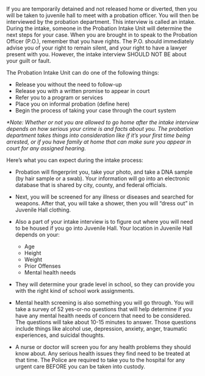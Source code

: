 If you are temporarily detained and not released home or diverted, then you will be taken to
juvenile hall to meet with a probation officer.
You will then be interviewed by the probation department. This interview is called an intake.
During the intake, someone in the Probation Intake Unit will determine the next steps for your
case. When you are brought in to speak to the Probation Officer (P.O.), remember that you have
rights. The P.O. should immediately advise you of your right to remain silent, and your right to
have a lawyer present with you. However, the intake interview SHOULD NOT BE about your
guilt or fault.

The Probation Intake Unit can do one of the following things:

- Release you without the need to follow-up
- Release you with a written promise to appear in court
- Refer you to a program or services
- Place you on informal probation (define here)
- Begin the process of taking your case through the court system

_*Note: Whether or not you are allowed to go home after the intake interview depends on how
serious your crime is and facts about you. The probation department takes things into
consideration like if it’s your first time being arrested, or if you have family at home that can
make sure you appear in court for any assigned hearing._

Here’s what you can expect during the intake process:
- Probation will fingerprint you, take your photo, and take a DNA sample (by hair
sample or a swab). Your information will go into an electronic database that is shared by
city, county, and federal officials.
- Next, you will be screened for any illness or diseases and searched for weapons. After
that, you will take a shower, then you will “dress out” in Juvenile Hall clothing.
- Also a part of your intake interview is to figure out where you will need to be housed if
you go into Juvenile Hall. Your location in Juvenile Hall depends on your:
   - Age
   - Height
   - Weight
   - Prior Offenses
   - Mental health needs

- They will determine your grade level in school, so they can provide you with the right
kind of school work assignments.
- Mental health screening is also something you will go through. You will take a survey of
52 yes-or-no questions that will help determine if you have any mental health needs of
concern that need to be considered. The questions will take about 10-15 minutes to
answer. Those questions include things like alcohol use, depression, anxiety, anger,
traumatic experiences, and suicidal thoughts.
- A nurse or doctor will screen you for any health problems they should know about.
Any serious health issues they find need to be treated at that time. The Police are required
to take you to the hospital for any urgent care BEFORE you can be taken into custody.
